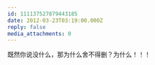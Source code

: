 ```yaml
---
id: 111137527879443185
date: 2012-03-23T03:19:00.000Z
reply: false
media_attachments: 0
---
```


既然你说没什么，那为什么舍不得删？为什么！！！ ​​​​

